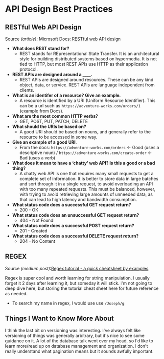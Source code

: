 # API Design Best Practices

## RESTful Web API Design

Source *(article)*: [Microsoft Docs: RESTful web API design](https://docs.microsoft.com/en-us/azure/architecture/best-practices/api-design)

* **What does REST stand for?**
  * REST stands for REpresentational State Transfer. It is an architectural style for building distributed systems based on hypermedia. It is not tied to HTTP, but most REST APIs use HTTP as their application protocol.
* **REST APIs are designed around a ____.**
  * REST APIs are designed around resources. These can be any kind object, data, or service. REST APIs are language independent from clients.
* **What is an identifer of a resource? Give an example.**
  * A resource is identified by a URI (Uniform Resource Identifier). This can be a url such as `https://adventure-works.com/orders/1` (example from Docs).
* **What are the most common HTTP verbs?**
  * GET, POST, PUT, PATCH, DELETE
* **What should the URIs be based on?**
  * A good URI should be based on nouns, and generally refer to the resource to be accessed in some way.
* **Give an example of a good URI.**
  * From the docs: `https://adventure-works.com/orders` <- Good (uses a descriptive noun) / `https://adventure-works.com/create-order` <- Bad (uses a verb)
* **What does it mean to have a ‘chatty’ web API? Is this a good or a bad thing?**
  * A chatty web API is one that requires many small requests to get a complete set of information. It is better to store data in large batches and sort through it in a single request, to avoid overloading an API with too many repeated requests. This must be balanced, however, with trying to avoid retrieving large amounts of unneeded data, as that can lead to high latency and bandwidth consumption.
* **What status code does a successful GET request return?**
  * 200 - OK
* **What status code does an unsuccessful GET request return?**
  * 404 - Not Found
* **What status code does a successful POST request return?**
  * 201 - Created
* **What status code does a successful DELETE request return?**
  * 204 - No Content

## REGEX

Source *(medium post)*:[Regex tutorial - a quick cheatsheet by examples](https://medium.com/factory-mind/regex-tutorial-a-simple-cheatsheet-by-examples-649dc1c3f285)

Regex is super cool and worth learning for string manipulation. I usually forget it 2 days after learning it, but someday it will stick. I'm not going to deep dive here, but storing the tutorial cheat sheet here for future reference as needed.

* To search my name in regex, I would use use `/Joseph/g`

## Things I Want to Know More About

I think the last bit on versioning was interesting. I've always felt like versioning of things was generally arbitrary, but it's nice to see some guidance on it. A lot of the database talk went over my head, so I'd like to learn more/read up on database management and organization. I don't really understand what pagination means but it sounds awfully important.